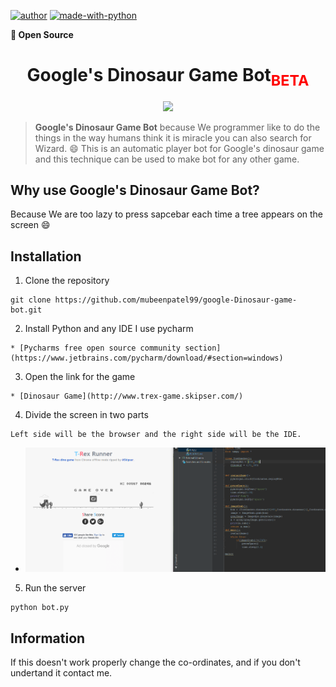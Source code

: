 [![author](https://img.shields.io/badge/Author-MubeenPatel-green.svg)](https://twitter.com/Patelmubeen99)
[![made-with-python](https://img.shields.io/badge/Made%20with-Python-green.svg)](https://www.python.org/)

**:blue_heart: Open Source**

<h1 align="center">Google's Dinosaur Game Bot<sub style="color:red">BETA</sub></h1>
<p align="center"><img src="images/trex-game.png" /></p>

> **Google's Dinosaur Game Bot** because We programmer like to do the things in the way humans think it is miracle you can also search for Wizard. :smile:
This is an automatic player bot for Google's dinosaur game and this technique can be used to make bot for any other game.

## Why use Google's Dinosaur Game Bot?

Because We are too lazy to press sapcebar each time a tree appears on the screen :smile:

## Installation

1. Clone the repository

```
git clone https://github.com/mubeenpatel99/google-Dinosaur-game-bot.git
```

2. Install Python and any IDE I use pycharm

```
* [Pycharms free open source community section](https://www.jetbrains.com/pycharm/download/#section=windows)
```

3. Open the link for the game
```
* [Dinosaur Game](http://www.trex-game.skipser.com/)
```

4. Divide the screen in two parts
```
Left side will be the browser and the right side will be the IDE.
```
* ![](images/snapshot.png)<br/>

5. Run the server
```
python bot.py
```


## Information

If this doesn't work properly change the co-ordinates, and if you don't undertand it contact me.
